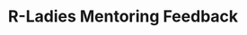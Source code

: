 ---
type: redirect
redirect: https://airtable.com/appqgHVVotuCP6aLy/pagWIwf4vWJl8IxcR/form
title: "R-Ladies Mentoring Feedback"
---